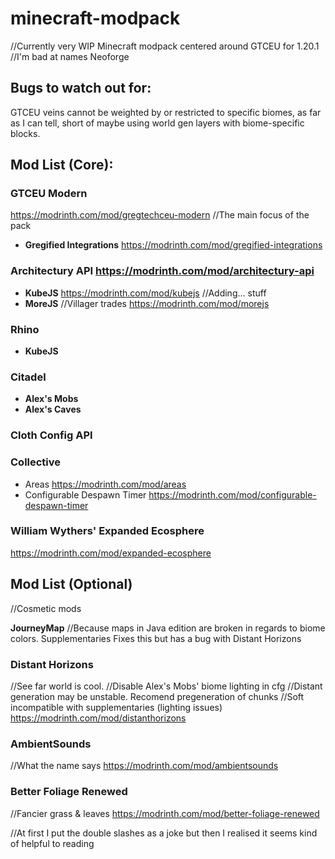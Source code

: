 # minecraft-modpack
//Currently very WIP
Minecraft modpack centered around GTCEU for 1.20.1
//I'm bad at names
Neoforge

## **Bugs to watch out for:**

  GTCEU veins cannot be weighted by or restricted to specific biomes, as far as I can tell, short of maybe using world gen layers with biome-specific blocks.

## **Mod List (Core):**

### **GTCEU Modern**
https://modrinth.com/mod/gregtechceu-modern
//The main focus of the pack
* **Gregified Integrations** https://modrinth.com/mod/gregified-integrations
### **Architectury API** https://modrinth.com/mod/architectury-api
* **KubeJS**
https://modrinth.com/mod/kubejs
//Adding... stuff
* **MoreJS**
//Villager trades
https://modrinth.com/mod/morejs

### **Rhino**
* **KubeJS**

### **Citadel**
* **Alex's Mobs**
* **Alex's Caves**

### **Cloth Config API**

### **Collective**
* Areas
  https://modrinth.com/mod/areas
* Configurable Despawn Timer
  https://modrinth.com/mod/configurable-despawn-timer

### **William Wythers' Expanded Ecosphere**
https://modrinth.com/mod/expanded-ecosphere

## **Mod List (Optional)**
//Cosmetic mods

**JourneyMap**
//Because maps in Java edition are broken in regards to biome colors. Supplementaries Fixes this but has a bug with Distant Horizons

### **Distant Horizons**
//See far world is cool.
//Disable Alex's Mobs' biome lighting in cfg
//Distant generation may be unstable. Recomend pregeneration of chunks
//Soft incompatible with supplementaries (lighting issues)
https://modrinth.com/mod/distanthorizons

### **AmbientSounds**
//What the name says
https://modrinth.com/mod/ambientsounds

### **Better Foliage Renewed**
//Fancier grass & leaves
https://modrinth.com/mod/better-foliage-renewed

  

//At first I put the double slashes as a joke but then I realised it seems kind of helpful to reading
